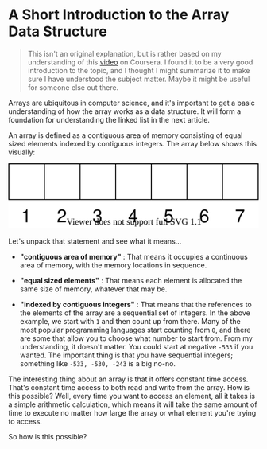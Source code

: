# A Short Introduction to the Array Data Structure

> This isn't an original explanation, but is rather based on my understanding of this [video](https://www.coursera.org/lecture/data-structures/arrays-OsBSF) on Coursera. I found it to be a very good introduction to the topic, and I thought I might summarize it to make sure I have understood the subject matter. Maybe it might be useful for someone else out there.


Arrays are ubiquitous in computer science, and it's important to get a basic understanding of how the array works as a data structure. It will form a foundation for understanding the linked list in the next article.

An array is defined as a contiguous area of memory consisting of equal sized elements indexed by contiguous integers. The array below shows this visually:

![Array](ArrayVisualization1.svg)

Let's unpack that statement and see what it means...

- **"contiguous area of memory"** : That means it occupies a continuous area of memory, with the memory locations in sequence.

- **"equal sized elements"** : That means each element is allocated the same size of memory, whatever that may be.

- **"indexed by contiguous integers"** : That means that the references to the elements of the array are a sequential set of integers. In the above example, we start with `1` and then count up from there. Many of the most popular programming languages start counting from `0`, and there are some that allow you to choose what number to start from. From my understanding, it doesn't matter. You could start at negative `-533` if you wanted. The important thing is that you have sequential integers; something like `-533, -530, -243` is a big no-no.


The interesting thing about an array is that it offers constant time access. That's constant time access to both read and write from the array. How is this possible? Well, every time you want to access an element, all it takes is a simple arithmetic calculation, which means it will take the same amount of time to execute no matter how large the array or what element you're trying to access. 

So how is this possible?


